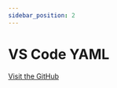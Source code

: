 ```yaml
---
sidebar_position: 2
---
```


# VS Code YAML

[Visit the GitHub](https://github.com/redhat-developer/vscode-yaml)